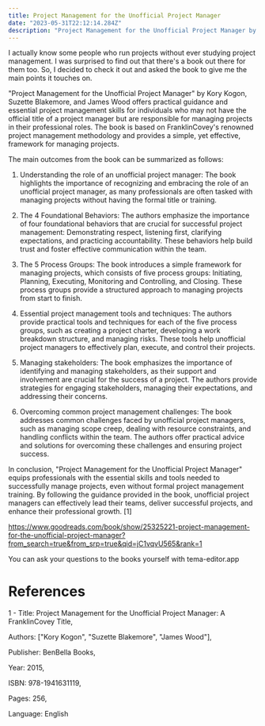 ```yaml
---
title: Project Management for the Unofficial Project Manager
date: "2023-05-31T22:12:14.284Z"
description: "Project Management for the Unofficial Project Manager by Kory Kogon, Suzette Blakemore, and James Wood offers practical guidance and essential project management skills for individuals who may not have the official title of a project manager but are responsible for managing projects in their professional roles. The book is based on FranklinCovey's renowned project management methodology and provides a simple, yet effective, framework for managing projects."
---
```


I actually know some people who run projects without ever studying project management. I was surprised to find out that there's a book out there for them too. So, I decided to check it out and asked the book to give me the main points it touches on.


"Project Management for the Unofficial Project Manager" by Kory Kogon, Suzette Blakemore, and James Wood offers practical guidance and essential project management skills for individuals who may not have the official title of a project manager but are responsible for managing projects in their professional roles. The book is based on FranklinCovey's renowned project management methodology and provides a simple, yet effective, framework for managing projects.

The main outcomes from the book can be summarized as follows:

1. Understanding the role of an unofficial project manager: The book highlights the importance of recognizing and embracing the role of an unofficial project manager, as many professionals are often tasked with managing projects without having the formal title or training.

2. The 4 Foundational Behaviors: The authors emphasize the importance of four foundational behaviors that are crucial for successful project management: Demonstrating respect, listening first, clarifying expectations, and practicing accountability. These behaviors help build trust and foster effective communication within the team.

3. The 5 Process Groups: The book introduces a simple framework for managing projects, which consists of five process groups: Initiating, Planning, Executing, Monitoring and Controlling, and Closing. These process groups provide a structured approach to managing projects from start to finish.

4. Essential project management tools and techniques: The authors provide practical tools and techniques for each of the five process groups, such as creating a project charter, developing a work breakdown structure, and managing risks. These tools help unofficial project managers to effectively plan, execute, and control their projects.

5. Managing stakeholders: The book emphasizes the importance of identifying and managing stakeholders, as their support and involvement are crucial for the success of a project. The authors provide strategies for engaging stakeholders, managing their expectations, and addressing their concerns.

6. Overcoming common project management challenges: The book addresses common challenges faced by unofficial project managers, such as managing scope creep, dealing with resource constraints, and handling conflicts within the team. The authors offer practical advice and solutions for overcoming these challenges and ensuring project success.

In conclusion, "Project Management for the Unofficial Project Manager" equips professionals with the essential skills and tools needed to successfully manage projects, even without formal project management training. By following the guidance provided in the book, unofficial project managers can effectively lead their teams, deliver successful projects, and enhance their professional growth. [1]

https://www.goodreads.com/book/show/25325221-project-management-for-the-unofficial-project-manager?from_search=true&from_srp=true&qid=jC1vqvU565&rank=1


You can ask your questions to the books yourself with tema-editor.app


# References

1 - Title: Project Management for the Unofficial Project Manager: A FranklinCovey Title,

Authors: ["Kory Kogon", "Suzette Blakemore", "James Wood"],

Publisher: BenBella Books,

Year: 2015,

ISBN: 978-1941631119,

Pages: 256,

Language: English

